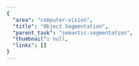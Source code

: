 ```yaml
---
{
  "area": "computer-vision",
  "title": "Object Segmentation",
  "parent_task": "semantic-segmentation",
  "thumbnail": null,
  "links": []
}
---
```

